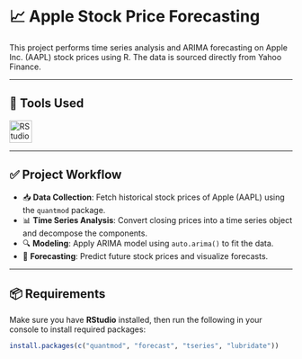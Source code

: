 # 📈 Apple Stock Price Forecasting

This project performs time series analysis and ARIMA forecasting on Apple Inc. (AAPL) stock prices using R. The data is sourced directly from Yahoo Finance.

---

## 🔧 Tools Used

<p align="left">
  <a href="https://posit.co/download/rstudio-desktop/" target="_blank" rel="noreferrer">
    <img src="https://img.icons8.com/fluency/512/rstudio.png" alt="RStudio" width="40" height="40"/>
  </a>
</p>

---

## ✅ Project Workflow

- 📥 **Data Collection**: Fetch historical stock prices of Apple (AAPL) using the `quantmod` package.
- 📊 **Time Series Analysis**: Convert closing prices into a time series object and decompose the components.
- 🔍 **Modeling**: Apply ARIMA model using `auto.arima()` to fit the data.
- 🔮 **Forecasting**: Predict future stock prices and visualize forecasts.

---

## 📦 Requirements

Make sure you have **RStudio** installed, then run the following in your console to install required packages:

```r
install.packages(c("quantmod", "forecast", "tseries", "lubridate"))
